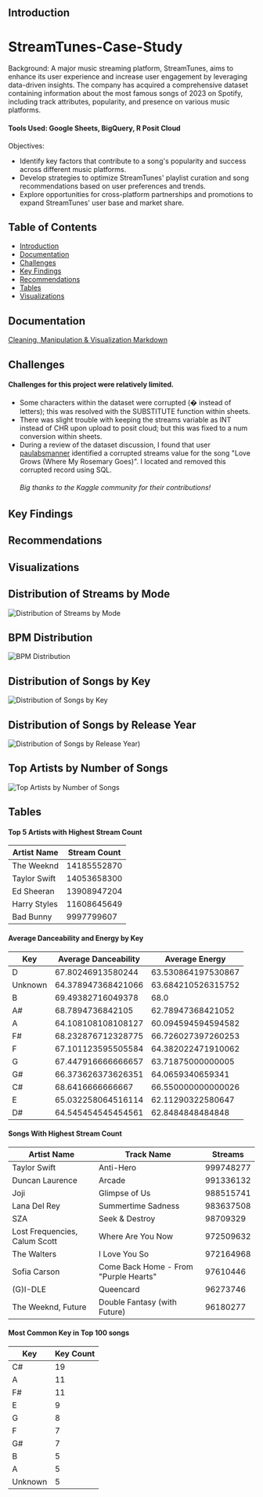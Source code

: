 ## Introduction

# StreamTunes-Case-Study
Background: A major music streaming platform, StreamTunes, aims to enhance its user experience and increase user engagement by leveraging data-driven insights. The company has acquired a comprehensive dataset containing information about the most famous songs of 2023 on Spotify,
including track attributes, popularity, and presence on various music platforms.

#### Tools Used: Google Sheets, BigQuery, R Posit Cloud

Objectives:
- Identify key factors that contribute to a song's popularity and success across different music platforms.
- Develop strategies to optimize StreamTunes' playlist curation and song recommendations based on user preferences and trends.
- Explore opportunities for cross-platform partnerships and promotions to expand StreamTunes' user base and market share.

## Table of Contents
- [Introduction](#introduction)
- [Documentation](#documentation)
- [Challenges](#challenges)
- [Key Findings](#key-findings)
- [Recommendations](#recommendations)
- [Tables](#tables)
- [Visualizations](#visualizations)

## Documentation
[Cleaning, Manipulation & Visualization Markdown](https://github.com/karammulc/StreamTunes-Case-Study/blob/main/Cleaning%20%26%20Viz.md)

## Challenges
#### Challenges for this project were relatively limited. 
- Some characters within the dataset were corrupted (� instead of letters); this was resolved with the SUBSTITUTE function within sheets.
- There was slight trouble with keeping the streams variable as INT instead of CHR upon upload to posit cloud; but this was fixed to a num conversion within sheets.
- During a review of the dataset discussion, I found that user [paulabsmanner](https://www.kaggle.com/paulabsmanner) identified a corrupted streams value for the song "Love Grows (Where My Rosemary Goes)".
  I located and removed this corrupted record using SQL.
  ###### Big thanks to the Kaggle community for their contributions!  

## Key Findings

## Recommendations



## Visualizations

## Distribution of Streams by Mode
![Distribution of Streams by Mode](https://github.com/karammulc/StreamTunes-Case-Study/blob/main/Images/Distribution%20of%20Streams%20by%20Mode.png)

## BPM Distribution
![BPM Distribution](https://github.com/karammulc/StreamTunes-Case-Study/blob/main/Images/BPM%20Distribution.png) 

## Distribution of Songs by Key
![Distribution of Songs by Key](https://github.com/karammulc/StreamTunes-Case-Study/blob/main/Images/Distribution%20of%20Songs%20by%20Key.png)

## Distribution of Songs by Release Year
![Distribution of Songs by Release Year](https://github.com/karammulc/StreamTunes-Case-Study/blob/main/Images/Distribution%20of%20Songs%20by%20Release%20Year.png))

## Top Artists by Number of Songs
![Top Artists by Number of Songs](https://github.com/karammulc/StreamTunes-Case-Study/blob/main/Images/Top%20Artists%20by%20Number%20of%20Songs.png)


## Tables

#### Top 5 Artists with Highest Stream Count

| Artist Name | Stream Count | 
|---------|----------------------|
| The Weeknd   | 14185552870      | 
| Taylor Swift | 14053658300      |
| Ed Sheeran   | 13908947204  | 
| Harry Styles | 11608645649     | 
| Bad Bunny    | 9997799607   | 

#### Average Danceability and Energy by Key

| Key     | Average Danceability | Average Energy           |
|---------|----------------------|----------------------|
| D       | 67.80246913580244    | 63.530864197530867   |
| Unknown | 64.378947368421066   | 63.684210526315752   |
| B       | 69.49382716049378    | 68.0                 |
| A#      | 68.7894736842105     | 62.78947368421052    |
| A       | 64.108108108108127   | 60.094594594594582   |
| F#      | 68.232876712328775   | 66.726027397260253   |
| F       | 67.101123595505584   | 64.382022471910062   |
| G       | 67.447916666666657   | 63.71875000000005    |
| G#      | 66.373626373626351   | 64.0659340659341     |
| C#      | 68.6416666666667     | 66.550000000000026   |
| E       | 65.032258064516114   | 62.11290322580647    |
| D#      | 64.545454545454561   | 62.8484848484848     |

####  Songs With Highest Stream Count

| Artist Name                      | Track Name                                 | Streams    |
|---------------------------------|-------------------------------------------|------------|
| Taylor Swift                    | Anti-Hero                                 | 999748277  |
| Duncan Laurence                 | Arcade                                    | 991336132  |
| Joji                            | Glimpse of Us                             | 988515741  |
| Lana Del Rey                    | Summertime Sadness                        | 983637508  |
| SZA                             | Seek & Destroy                            | 98709329   |
| Lost Frequencies, Calum Scott   | Where Are You Now                         | 972509632  |
| The Walters                     | I Love You So                             | 972164968  |
| Sofia Carson                    | Come Back Home - From "Purple Hearts"     | 97610446   |
| (G)I-DLE                        | Queencard                                 | 96273746   |
| The Weeknd, Future              | Double Fantasy (with Future)              | 96180277   |

#### Most Common Key in Top 100 songs
| Key                                 | Key Count                             | 
|---------------------------------|-------------------------------------------|
| C#                              | 19                                        | 
| A                               | 11                                        | 
| F#                              | 11                                        | 
| E                               | 9                                         | 
| G                               | 8                                         | 
| F                               | 7                                         |
| G#                              | 7                                         | 
| B                               | 5                                         |
| A                               | 5                                         | 
| Unknown                         | 5                                         | 
